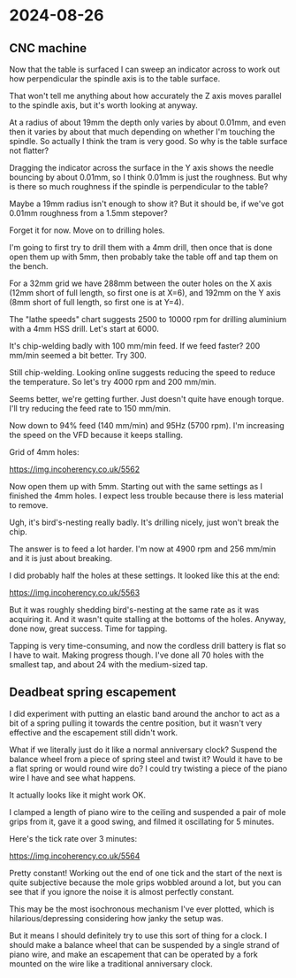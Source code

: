 # 2024-08-26

## CNC machine

Now that the table is surfaced I can sweep an indicator across to work out how perpendicular
the spindle axis is to the table surface.

That won't tell me anything about how accurately the Z axis moves parallel to the spindle axis,
but it's worth looking at anyway.

At a radius of about 19mm the depth only varies by about 0.01mm, and even then it varies by about
that much depending on whether I'm touching the spindle. So actually I think the tram is very good.
So why is the table surface not flatter?

Dragging the indicator across the surface in the Y axis shows the needle bouncing by about 0.01mm, so I think
0.01mm is just the roughness. But why is there so much roughness if the spindle is perpendicular to the table?

Maybe a 19mm radius isn't enough to show it? But it should be, if we've got 0.01mm roughness from a 1.5mm stepover?

Forget it for now. Move on to drilling holes.

I'm going to first try to drill them with a 4mm drill, then once that is done open them up with 5mm, then
probably take the table off and tap them on the bench.

For a 32mm grid we have 288mm between the outer holes on the X axis (12mm short of full length, so first one is at X=6),
and 192mm on the Y axis (8mm short of full length, so first one is at Y=4).

The "lathe speeds" chart suggests 2500 to 10000 rpm for drilling aluminium with a 4mm HSS drill. Let's start at 6000.

It's chip-welding badly with 100 mm/min feed. If we feed faster? 200 mm/min seemed a bit better. Try 300.

Still chip-welding. Looking online suggests reducing the speed to reduce the temperature. So let's try 4000 rpm and 200 mm/min.

Seems better, we're getting further. Just doesn't quite have enough torque. I'll try reducing the feed rate to 150 mm/min.

Now down to 94% feed (140 mm/min) and 95Hz (5700 rpm). I'm increasing the speed on the VFD because it keeps stalling.

Grid of 4mm holes:

https://img.incoherency.co.uk/5562

Now open them up with 5mm. Starting out with the same settings as I finished the 4mm holes. I expect less trouble because there
is less material to remove.

Ugh, it's bird's-nesting really badly. It's drilling nicely, just won't break the chip.

The answer is to feed a lot harder. I'm now at 4900 rpm and 256 mm/min and it is just about breaking.

I did probably half the holes at these settings. It looked like this at the end:

https://img.incoherency.co.uk/5563

But it was roughly shedding bird's-nesting at the same rate as it was acquiring it. And it wasn't quite stalling at
the bottoms of the holes. Anyway, done now, great success. Time for tapping.

Tapping is very time-consuming, and now the cordless drill battery is flat so I have to wait. Making progress though.
I've done all 70 holes with the smallest tap, and about 24 with the medium-sized tap.

## Deadbeat spring escapement

I did experiment with putting an elastic band around the anchor to act as a bit of a spring pulling it towards the centre position,
but it wasn't very effective and the escapement still didn't work.

What if we literally just do it like a normal anniversary clock? Suspend the balance wheel from a piece of spring steel and twist it? Would it have
to be a flat spring or would round wire do? I could try twisting a piece of the piano wire I have and see what happens.

It actually looks like it might work OK.

I clamped a length of piano wire to the ceiling and suspended a pair of mole grips from it, gave it a good swing, and filmed it oscillating for 5 minutes.

Here's the tick rate over 3 minutes:

https://img.incoherency.co.uk/5564

Pretty constant! Working out the end of one tick and the start of the next is quite subjective because the mole grips wobbled around a lot, but you can
see that if you ignore the noise it is almost perfectly constant.

This may be the most isochronous mechanism I've ever plotted, which is hilarious/depressing considering how janky the setup was.

But it means I should definitely try to use this sort of thing for a clock. I should make a balance wheel that can be suspended by a single strand of
piano wire, and make an escapement that can be operated by a fork mounted on the wire like a traditional anniversary clock.

